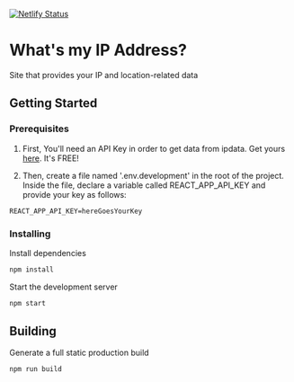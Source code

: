 [![Netlify Status](https://api.netlify.com/api/v1/badges/4d706f9e-832b-4116-8137-f8d9efa226de/deploy-status)](https://app.netlify.com/sites/whats-my-ip/deploys)

# What's my IP Address?

Site that provides your IP and location-related data

## Getting Started

### Prerequisites

1. First, You'll need an API Key in order to get data from ipdata. Get yours [here](https://ipdata.co/). It's FREE!

1. Then, create a file named '.env.development' in the root of the project. Inside the file, declare a variable called REACT_APP_API_KEY and provide your key as follows:

```
REACT_APP_API_KEY=hereGoesYourKey
```

### Installing

Install dependencies

```bash
npm install
```

Start the development server

```bash
npm start
```

## Building

Generate a full static production build

```bash
npm run build
```
